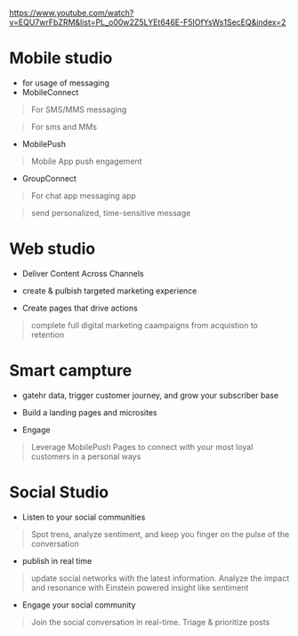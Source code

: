 https://www.youtube.com/watch?v=EQU7wrFbZRM&list=PL_o00w2Z5LYEt646E-F5IOfYsWs1SecEQ&index=2

# Mobile studio
* for usage of messaging
* MobileConnect
 > For SMS/MMS messaging

 > For sms and MMs

* MobilePush
 > Mobile App push engagement

* GroupConnect
 > For chat app messaging app
 
 > send personalized, time-sensitive message

 


# Web studio
* Deliver Content Across Channels

* create & pulbish targeted marketing experience

* Create pages that drive actions
> complete full digital marketing caampaigns from acquistion to retention


# Smart campture 
* gatehr data, trigger customer journey, and grow your subscriber base

* Build a landing pages and microsites

* Engage
> Leverage MobilePush Pages to connect with your most loyal customers in a personal ways


# Social Studio
* Listen to your social communities
> Spot trens, analyze sentiment, and keep you finger on the pulse of the conversation

* publish in real time 
> update social networks with the latest information. Analyze the impact and resonance with Einstein powered insight like sentiment

* Engage your social community
> Join the social conversation in real-time. Triage & prioritize posts
